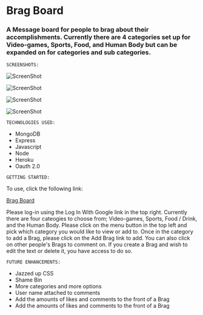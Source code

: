 # Brag Board

### A Message board for people to brag about their accomplishments. Currently there are 4 categories set up for Video-games, Sports, Food, and Human Body but can be expanded on for categories and sub categories.

```
SCREENSHOTS:
```
![ScreenShot](https://imgur.com/gPUMV74)

![ScreenShot](https://imgur.com/VTBLm0y)

![ScreenShot](https://imgur.com/JCus4cG)

![ScreenShot](https://imgur.com/32A7fX9)


```
TECHNOLOGIES USED:
```
* MongoDB
* Express
* Javascript
* Node
* Heroku
* Oauth 2.0

```
GETTING STARTED:
```
To use, click the following link:

[Brag Board](https://brag-board.herokuapp.com/)

Please log-in using the Log In With Google link in the top right. Currently there are four cateogies to choose from; Video-games, Sports, Food / Drink, and the Human Body. Please click on the menu button in the top left and pick which category you would like to view or add to. Once in the category to add a Brag, please click on the Add Brag link to add. You can also click on other people's Brags to comment on. If you create a Brag and wish to edit the text or delete it, you have access to do so. 


```
FUTURE ENHANCEMENTS:
```
* Jazzed up CSS
* Shame Bin
* More categories and more options
* User name attached to comments
* Add the amounts of likes and comments to the front of a Brag
* Add the amounts of likes and comments to the front of a Brag
